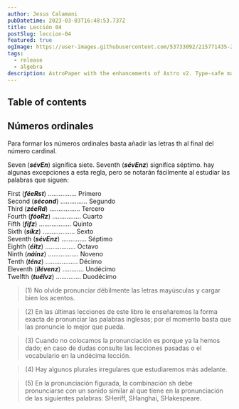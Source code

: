 ```yaml
---
author: Jesus Calamani
pubDatetime: 2023-03-03T16:48:53.737Z
title: Lección 04
postSlug: leccion-04
featured: true
ogImage: https://user-images.githubusercontent.com/53733092/215771435-25408246-2309-4f8b-a781-1f3d93bdf0ec.png
tags:
  - release
  - algebra
description: AstroPaper with the enhancements of Astro v2. Type-safe markdown contents, bug fixes and better dev experience etc.
---
```


## Table of contents

## Números ordinales

Para formar los números ordinales basta añadir las letras th al
final del número cardinal.

Seven (**_sévEn_**) significa siete. Seventh (**_sévEnz_**) significa séptimo.
hay algunas excepciones a esta regla, pero se notarán fácilmente
al estudiar las palabras que siguen:

First (**_féeRst_**) ................ Primero \
 Second (**_sécond_**) ............... Segundo \
 Third (**_zéeRd_**) ................. Tercero \
 Fourth (**_fóoRz_**) ................ Cuarto \
 Fifth (**_fífz_**) .................. Quinto \
 Sixth (**_síkz_**) .................. Sexto \
 Seventh (**_sévEnz_**) .............. Séptimo \
 Eighth (**_éitz_**) ................. Octavo \
 Ninth (**_náinz_**) ................. Noveno \
 Tenth (**_ténz_**) .................. Décimo \
 Eleventh (**_ilévenz_**) ............ Undécimo \
 Twelfth (**_tuélvz_**) .............. Duodécimo

> (1) No olvide pronunciar débilmente las letras mayúsculas y cargar bien los acentos.

> (2) En las últimas lecciones de este libro le enseñaremos la forma exacta de pronunciar las palabras inglesas; por el momento basta que las pronuncie lo mejor que pueda.

> (3) Cuando no colocamos la pronunciación es porque ya la hemos dado; en caso de dudas consulte las lecciones pasadas o el vocabulario en la undécima lección.

> (4) Hay algunos plurales irregulares que estudiaremos más adelante.

> (5) En la pronunciación figurada, la combinación sh debe pronunciarse con un sonido similar al que tiene en la pronunciación de las siguientes palabras: SHeriff, SHanghai, SHakespeare.
